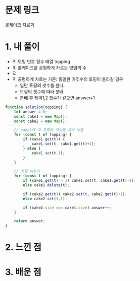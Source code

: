 # 문제 링크

[롤케이크 자르기](https://school.programmers.co.kr/learn/courses/30/lessons/132265)

# 1. 내 풀이

- P: 토핑 번호 정수 배열 topping
- R: 롤케이크를 공평하게 자르는 방법의 수
- E:
- P: 공평하게 자르는 기준: 동일한 가짓수의 토핑이 올라갈 경우
    - 일단 토핑의 갯수를 센다.
    - 토핑의 갯수에 따라 분배
    - 분배 후 케익1,2 갯수가 같으면 answer+1
  
```js
function solution(topping) {
    let answer = 0;
    const cake1 = new Map();
    const cake2 = new Map();

    // cake1에 각 토핑의 갯수를 세서 넣음 
    for (const t of topping) {
        if (cake1.get(t)) {
            cake1.set(t, cake1.get(t)+1);
        } else {
            cake1.set(t,1);
        }
    }

    // 토핑 나누기
    for (const t of topping) {
        if (cake1.get(t) > 1) cake1.set(t, cake1.get(t)-1);
        else cake1.delete(t);

        if (cake2.get(t)) cake2.set(t, cake2.get(t)+1);
        else cake2.set(t,1);

        if (cake2.size === cake1.size) answer++;
    }

    return answer;
}
```

# 2. 느낀 점

# 3. 배운 점

